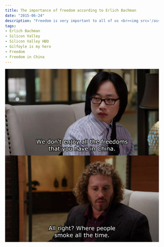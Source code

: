 ```yaml
---
title: The importance of freedom according to Erlich Bachman
date: "2015-06-24"
description: "Freedom is very important to all of us <br><img src='/assets/images/freedom_china.jpg' class='fill'>"
tags:
- Erlich Bachman
- Silicon Valley
- Silicon Valley HBO
- Gilfoyle is my hero
- Freedom
- Freedom in China
---
```


![](/assets/images/freedom_china.jpg)
